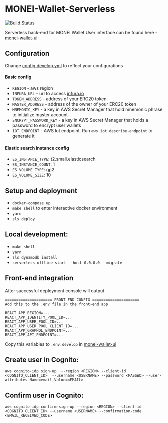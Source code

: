 # MONEI-Wallet-Serverless

[![Build Status](https://travis-ci.org/MONEI/monei-wallet-serverless.svg?branch=master)](https://travis-ci.org/MONEI/monei-wallet-serverless)

Serverless back-end for MONEI Wallet
User interface can be found here - [monei-wallet-ui](https://github.com/MONEI/monei-wallet-ui)

## Configuration
Change [config.develop.yml](config.develop.yml) to reflect your configurations

#### Basic config

- `REGION` - aws region
- `INFURA_URL` - url to access [infura.io](https://infura.io/)
- `TOKEN_ADDRESS` - address of your ERC20 token
- `MASTER_ADDRESS` - address of the owner of your ERC20 token
- `MNEMONIC_KEY` - a key in AWS Secret Manager that hold mnemonic phrase to initialize master account
- `ENCRYPT_PASSWORD_KEY` - a key in AWS Secret Manager that holds a password to encrypt user wallets
- `IOT_ENDPOINT` - AWS Iot endpoint. Run `aws iot describe-endpoint` to generate it

#### Elastic search instance config
- `ES_INSTANCE_TYPE`: t2.small.elasticsearch
- `ES_INSTANCE_COUNT`: 1
- `ES_VOLUME_TYPE`: gp2
- `ES_VOLUME_SIZE`: 10


## Setup and deployment

- `docker-compose up`
- `make shell` to enter interactive docker environment
- `yarn`
- `sls deploy`

## Local development:

- `make shell`
- `yarn`
- `sls dynamodb install`
- `serverless offline start --host 0.0.0.0 --migrate`

## Front-end integration

After successful deployment console will output

```
===================== FRONT-END CONFIG =====================
Add this to the .env file in the front-end app

REACT_APP_REGION=...
REACT_APP_IDENTITY_POOL_ID=...
REACT_APP_USER_POOL_ID=...
REACT_APP_USER_POOL_CLIENT_ID=...
REACT_APP_GRAPHQL_ENDPOINT=...
REACT_APP_API_ENDPOINT=...
```

Copy this variables to `.env.develop` in [monei-wallet-ui](https://github.com/MONEI/monei-wallet-ui)

## Create user in Cognito:

`aws cognito-idp sign-up  --region <REGION> --client-id <COGNITO_CLIENT_ID>  --username <USERNAME> --password <PASSWD> --user-attributes Name=email,Value=<EMAIL>`

## Confirm user in Cognito:

`aws cognito-idp confirm-sign-up --region <REGION> --client-id <COGNITO_CLIENT_ID> --username <USERNAME> --confirmation-code <EMAIL_RECEIVED_CODE>`
